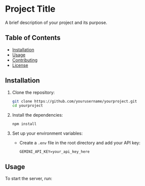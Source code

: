 # Project Title

A brief description of your project and its purpose.

## Table of Contents

- [Installation](#installation)
- [Usage](#usage)
- [Contributing](#contributing)
- [License](#license)

## Installation

1. Clone the repository:
   ```bash
   git clone https://github.com/yourusername/yourproject.git
   cd yourproject
   ```

2. Install the dependencies:
   ```bash
   npm install
   ```

3. Set up your environment variables:
   - Create a `.env` file in the root directory and add your API key:
     ```
     GEMINI_API_KEY=your_api_key_here
     ```

## Usage

To start the server, run:
